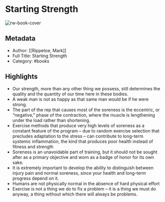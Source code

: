 # Starting Strength

![rw-book-cover](https://up.bookfusion.com/book/cover/002/409/094/147552b72db1965f.jpg)

## Metadata
- Author: [[Rippetoe, Mark]]
- Full Title: Starting Strength
- Category: #books

## Highlights
- Our strength, more than any other thing we possess, still determines the quality and the quantity of our time here in these bodies.
- A weak man is not as happy as that same man would be if he were strong.
- The part of the rep that causes most of the soreness is the eccentric, or “negative,” phase of the contraction, where the muscle is lengthening under the load rather than shortening.
- Exercise methods that produce very high levels of soreness as a constant feature of the program – due to random exercise selection that precludes adaptation to the stress – can contribute to long-term systemic inflammation, the kind that produces poor health instead of fitness and strength
- Soreness is an unavoidable part of training, but it should not be sought after as a primary objective and worn as a badge of honor for its own sake.
- It is extremely important to develop the ability to distinguish between injury pain and normal soreness, since your health and long-term progress depend on it.
- Humans are not physically normal in the absence of hard physical effort
- Exercise is not a thing we do to fix a problem – it is a thing we must do anyway, a thing without which there will always be problems.
